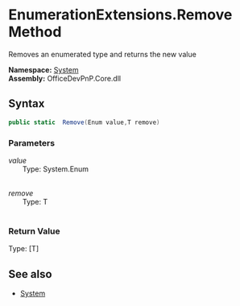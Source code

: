 # EnumerationExtensions.Remove Method  
Removes an enumerated type and returns the new value  

**Namespace:** [System](System.md)  
**Assembly:** OfficeDevPnP.Core.dll  
## Syntax
```C#
public static  Remove(Enum value,T remove)
```
### Parameters
*value*  
&emsp;&emsp;Type: System.Enum  
&emsp;&emsp;  
  
*remove*  
&emsp;&emsp;Type: T  
&emsp;&emsp;  
  
### Return Value
Type: [T]  

## See also
- [System](System.md)
